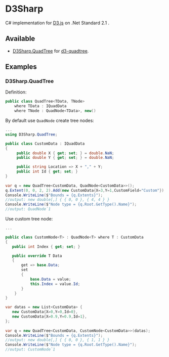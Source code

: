 # D3Sharp
C# implementation for [D3.js](https://github.com/d3/d3)  on .Net Standard 2.1 .

## Available

* [D3Sharp.QuadTree](#d3sharpquadtree) for [d3-quadtree](https://github.com/d3/d3-quadtree).



## Examples

### D3Sharp.QuadTree

Definition:

```c#
public class QuadTree<TData, TNode>
    where TData : IQuadData
    where TNode : QuadNode<TData>, new()
```



By default use `QuadNode` create tree nodes:

``` c#
...
using D3Sharp.QuadTree;

public class CustomData : IQuadData
{
     public double X { get; set; } = double.NaN;
     public double Y { get; set; } = double.NaN;

     public string Location => X + "," + Y;
     public int Id { get; set; }
}
    
var q = new QuadTree<CustomData, QuadNode<CustomData>>();
q.Extent(0, 0, 2, 2).Add(new CustomData{X=3,Y=1,CustomField="Custom"});
Console.WriteLine($"Bounds = {q.Extents}");
//output: new double[,] { { 0, 0 }, { 4, 4 } }
Console.WriteLine($"Node type = {q.Root.GetType().Name}");
//output: QuadNode`1
```

Use custom tree node:

 ``` c#
...

public class CustomNode<T> : QuadNode<T> where T : CustomData
{
    public int Index { get; set; }

    public override T Data
    {
        get => base.Data;
        set
        {
            base.Data = value;
            this.Index = value.Id;
        }
     }
}

var datas = new List<CustomData> {
    new CustomData{X=0,Y=0,Id=0},
    new CustomData{X=0.9,Y=0.9,Id=1},
};
    
var q = new QuadTree<CustomData, CustomNode<CustomData>>(datas);
Console.WriteLine($"Bounds = {q.Extents}");
//output: new double[,] { { 0, 0 }, { 1, 1 } }
Console.WriteLine($"Node type = {q.Root.GetType().Name}");
//output: CustomNode`1
 ```

